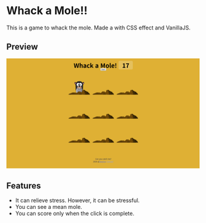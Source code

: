 # Whack a Mole!!

This is a game to whack the mole.
Made a with CSS effect and VanillaJS.

## Preview

![](preview.png)

## Features

-   It can relieve stress. However, it can be stressful.
-   You can see a mean mole.
-   You can score only when the click is complete.
